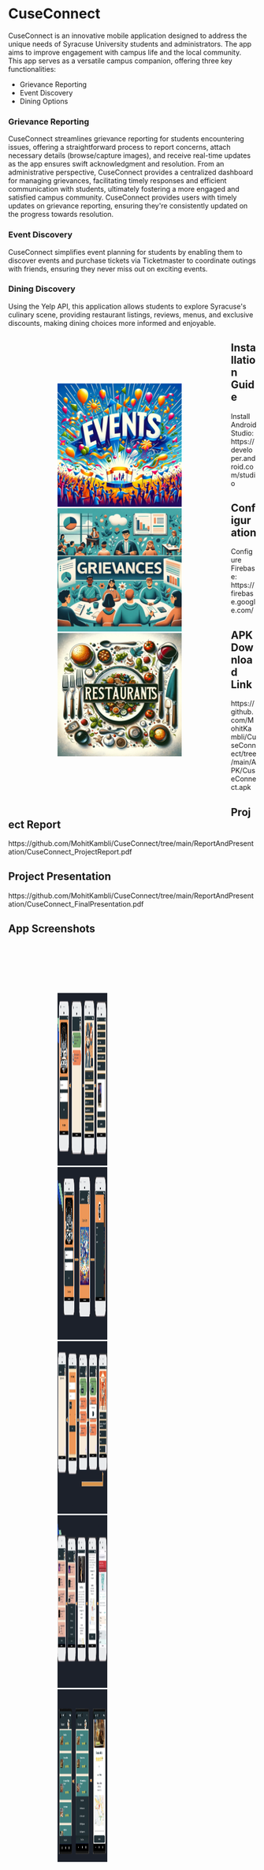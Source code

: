 <h1>CuseConnect</h1>
<p>
CuseConnect is an innovative mobile application designed to address the unique needs of Syracuse University students and administrators. 
The app aims to improve engagement with campus life and the local community.
This app serves as a versatile campus companion, offering three key functionalities: 
<ul>
<li>Grievance Reporting</li>
<li>Event Discovery</li>
<li>Dining Options</li>
</ul>
<h3>Grievance Reporting</h3>
CuseConnect streamlines grievance reporting for students encountering issues, offering a straightforward process to report concerns, attach necessary details (browse/capture images), and receive real-time updates as the app ensures swift acknowledgment and resolution.
From an administrative perspective, CuseConnect provides a centralized dashboard for managing grievances, facilitating timely responses and efficient communication with students, ultimately fostering a more engaged and satisfied campus community.
CuseConnect provides users with timely updates on grievance reporting, ensuring they're consistently updated on the progress towards resolution.
<h3>Event Discovery</h3>
CuseConnect simplifies event planning for students by enabling them to discover events and purchase tickets via Ticketmaster to coordinate outings with friends, ensuring they never miss out on exciting events.
<h3>Dining Discovery</h3>
Using the Yelp API, this application allows students to explore Syracuse's culinary scene, providing restaurant listings, reviews, menus, and exclusive discounts, making dining choices more informed and enjoyable.
</p>
<div style= "float: left;width: 50%;padding: 100px;">
  <img src="https://github.com/MohitKambli/CuseConnect/blob/main/Screenshots/image_events.jpg" width=400, height=250>
  <img src="https://github.com/MohitKambli/CuseConnect/blob/main/Screenshots/image_grievances.jpg" width=420, height=250>
  <img src="https://github.com/MohitKambli/CuseConnect/blob/main/Screenshots/image_restaurants.jpg" width=420, height=250>
</div>
<h2>Installation Guide</h2>
<p>Install Android Studio: https://developer.android.com/studio</p>
<h2>Configuration</h2>
<p>Configure Firebase: https://firebase.google.com/</p>
<h2>APK Download Link</h2>
<p>https://github.com/MohitKambli/CuseConnect/tree/main/APK/CuseConnect.apk</p>
<h2>Project Report</h2>
<p>https://github.com/MohitKambli/CuseConnect/tree/main/ReportAndPresentation/CuseConnect_ProjectReport.pdf</p>
<h2>Project Presentation</h2>
<p>https://github.com/MohitKambli/CuseConnect/tree/main/ReportAndPresentation/CuseConnect_FinalPresentation.pdf</p>
<h2>App Screenshots</h2>
<div style= "float: left;width: 20%;padding: 100px;">
  <img src="https://github.com/MohitKambli/CuseConnect/blob/main/Screenshots/S1.png" width=700 height=350>
  <img src="https://github.com/MohitKambli/CuseConnect/blob/main/Screenshots/S2.png" width=700 height=350>
  <img src="https://github.com/MohitKambli/CuseConnect/blob/main/Screenshots/S3.png" width=700 height=350>
  <img src="https://github.com/MohitKambli/CuseConnect/blob/main/Screenshots/S4.png" width=700 height=350>
  <img src="https://github.com/MohitKambli/CuseConnect/blob/main/Screenshots/S5.png" width=700 height=350>
</div>
